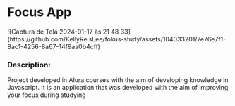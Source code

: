 <h1>Focus App</h1>
![Captura de Tela 2024-01-17 às 21 48 33](https://github.com/KellyReisLee/fokus-study/assets/104033201/7e76e7f1-8ac1-4256-8a67-14f9aa0b4cff)
<h3>Description: </h3>
<p>Project developed in Alura courses with the aim of developing knowledge in Javascript. It is an application that was developed with the aim of improving your focus during studying</p>
